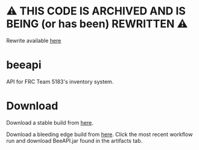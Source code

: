 # ⚠️ THIS CODE IS ARCHIVED AND IS BEING (or has been) REWRITTEN ⚠️
Rewrite available [here](https://github.com/frc5183/beeapi)

# beeapi
API for FRC Team 5183's inventory system.

# Download
Download a stable build from [here](https://github.com/frc5183/beeapiold/releases).

Download a bleeding edge build from [here](https://github.com/frc5183/beeapiold/actions/workflows/jar.yml?query=is%3Acompleted).
Click the most recent workflow run and download BeeAPI.jar found in the artifacts tab.
